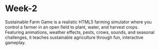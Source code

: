 # Week-2
Sustainable Farm Game is a realistic HTML5 farming simulator where you control a farmer in an open field to plant, water, and harvest crops. Featuring animations, weather effects, pests, crows, sounds, and seasonal challenges, it teaches sustainable agriculture through fun, interactive gameplay.
